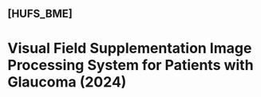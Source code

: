 ## [HUFS_BME] 
# Visual Field Supplementation Image Processing System for Patients with Glaucoma (2024)
